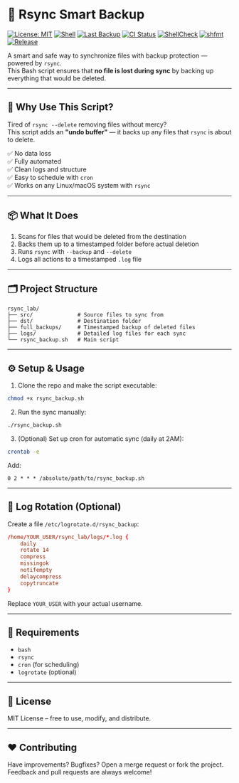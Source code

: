 # 🔄 Rsync Smart Backup

[![License: MIT](https://img.shields.io/badge/License-MIT-green.svg)](LICENSE)
[![Shell](https://img.shields.io/badge/Bash-%3E%3D5.0-blue)](https://www.gnu.org/software/bash/)
[![Last Backup](https://img.shields.io/badge/Last_Backup-Automated-orange?logo=rsync)](https://gitlab.com)
[![CI Status](https://img.shields.io/badge/GitLab-CI_ready-yellow?logo=gitlab)](https://gitlab.com)
[![ShellCheck](https://github.com/kovriginmikhail/rsync-backup/actions/workflows/shellcheck.yml/badge.svg)](https://github.com/kovriginmikhail/rsync-backup/actions/workflows/shellcheck.yml)
[![shfmt](https://github.com/kovriginmikhail/rsync-backup/actions/workflows/shfmt.yml/badge.svg)](https://github.com/kovriginmikhail/rsync-backup/actions/workflows/shfmt.yml)
[![Release](https://github.com/kovriginmikhail/rsync-backup/actions/workflows/release.yml/badge.svg)](https://github.com/kovriginmikhail/rsync-backup/actions/workflows/release.yml)

A smart and safe way to synchronize files with backup protection — powered by `rsync`.  
This Bash script ensures that **no file is lost during sync** by backing up everything that would be deleted.

---

## 🚀 Why Use This Script?

Tired of `rsync --delete` removing files without mercy?  
This script adds an **"undo buffer"** — it backs up any files that `rsync` is about to delete.

✅ No data loss  
✅ Fully automated  
✅ Clean logs and structure  
✅ Easy to schedule with `cron`  
✅ Works on any Linux/macOS system with `rsync`

---

## 📦 What It Does

1. Scans for files that would be deleted from the destination
2. Backs them up to a timestamped folder before actual deletion
3. Runs `rsync` with `--backup` and `--delete`
4. Logs all actions to a timestamped `.log` file

---

## 🗂 Project Structure

```
rsync_lab/
├── src/              # Source files to sync from
├── dst/              # Destination folder
├── full_backups/     # Timestamped backup of deleted files
├── logs/             # Detailed log files for each sync
└── rsync_backup.sh   # Main script
```

---

## ⚙️ Setup & Usage

1. Clone the repo and make the script executable:

```bash
chmod +x rsync_backup.sh
```

2. Run the sync manually:

```bash
./rsync_backup.sh
```

3. (Optional) Set up cron for automatic sync (daily at 2AM):

```bash
crontab -e
```

Add:

```cron
0 2 * * * /absolute/path/to/rsync_backup.sh
```

---

## 🔁 Log Rotation (Optional)

Create a file `/etc/logrotate.d/rsync_backup`:

```conf
/home/YOUR_USER/rsync_lab/logs/*.log {
    daily
    rotate 14
    compress
    missingok
    notifempty
    delaycompress
    copytruncate
}
```

Replace `YOUR_USER` with your actual username.

---

## 🔐 Requirements

- `bash`
- `rsync`
- `cron` (for scheduling)
- `logrotate` (optional)

---

## 📄 License

MIT License – free to use, modify, and distribute.

---

## ❤️ Contributing

Have improvements? Bugfixes? Open a merge request or fork the project.  
Feedback and pull requests are always welcome!
